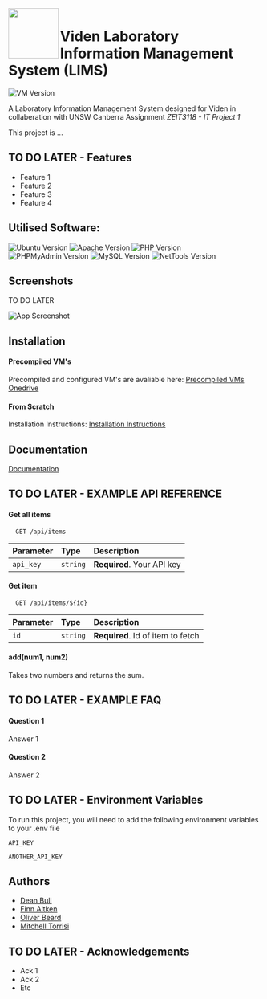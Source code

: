 <img align="left" src="https://www.cmtedd.act.gov.au/__data/assets/image/0006/1671621/Viden-Only-Stacked-White.png" height="100">

# Viden Laboratory Information Management System (LIMS)
![VM Version](https://img.shields.io/badge/Current%20VM%20Version-0.0.2-informational)

A Laboratory Information Management System designed for Viden in collaberation with UNSW Canberra Assignment _ZEIT3118 - IT Project 1_

This project is ...

## TO DO LATER - Features

- Feature 1
- Feature 2
- Feature 3
- Feature 4


## Utilised Software:
![Ubuntu Version](https://img.shields.io/badge/Ubuntu%20Server%20Version-20.04.5%20LTS-informational)
![Apache Version](https://img.shields.io/badge/Apache2%20Version-2.4.41-informational)
![PHP Version](https://img.shields.io/badge/PHP%20Version-7.4.3--4ubuntu2.18-informational)
![PHPMyAdmin Version](https://img.shields.io/badge/PHPMyAdmin%20Version-4.9.5deb2-informational)
![MySQL Version](https://img.shields.io/badge/MySQL%20Version-8.0.32--0-informational)
![NetTools Version](https://img.shields.io/badge/Net%20Tools%20Version-2.10--alpha-informational)

## Screenshots
TO DO LATER

![App Screenshot](https://via.placeholder.com/468x300?text=App+Screenshot+Here)


## Installation

#### Precompiled VM's
Precompiled and configured VM's are avaliable here: [Precompiled VMs Onedrive](https://unsw-my.sharepoint.com/:f:/g/personal/z5364483_ad_unsw_edu_au/El6prMWNglpDhwUFBWWI9tsBbOHCT377ICThzl-Z66PeXA?e=gg5dqT)

#### From Scratch
Installation Instructions: [Installation Instructions](https://Needto.Setlink)
## Documentation

[Documentation](https://Needto.Setlink)


## TO DO LATER - EXAMPLE API REFERENCE

#### Get all items

```http
  GET /api/items
```

| Parameter | Type     | Description                |
| :-------- | :------- | :------------------------- |
| `api_key` | `string` | **Required**. Your API key |

#### Get item

```http
  GET /api/items/${id}
```

| Parameter | Type     | Description                       |
| :-------- | :------- | :-------------------------------- |
| `id`      | `string` | **Required**. Id of item to fetch |

#### add(num1, num2)

Takes two numbers and returns the sum.


## TO DO LATER - EXAMPLE FAQ

#### Question 1

Answer 1

#### Question 2

Answer 2


## TO DO LATER - Environment Variables

To run this project, you will need to add the following environment variables to your .env file

`API_KEY`

`ANOTHER_API_KEY`


## Authors

- [Dean Bull](https://github.com/DeadClown49)
- [Finn Aitken](https://github.com/Pheonix1055)
- [Oliver Beard](https://github.com/JohnKenardy)
- [Mitchell Torrisi](https://github.com/TorrezJr)


## TO DO LATER - Acknowledgements

 - Ack 1
 - Ack 2
 - Etc

